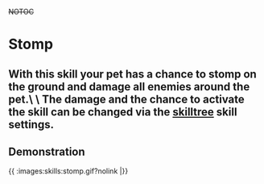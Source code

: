 ~~NOTOC~~
# Stomp

With this skill your pet has a chance to stomp on the ground and damage all enemies around the pet.\\ \\
The damage and the chance to activate the skill can be changed via the [skilltree](en/skilltrees) skill settings.
----
## Demonstration

{{ :images:skills:stomp.gif?nolink |}}
